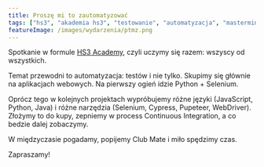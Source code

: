 ```yaml
---
title: Proszę mi to zautomatyzować
tags: ["hs3", "akademia hs3", "testowanie", "automatyzacja", "mastermind"]
featureImage: /images/wydarzenia/ptmz.png
---
```


Spotkanie w formule [HS3 Academy](/tags/akademia-hs3), czyli uczymy się razem: wszyscy od wszystkich.

Temat przewodni to automatyzacja: testów i nie tylko. Skupimy się głównie na aplikacjach webowych. Na pierwszy ogień idzie Python + Selenium.

Oprócz tego w kolejnych projektach wypróbujemy różne języki (JavaScript, Python, Java) i różne narzędzia (Selenium, Cypress, Pupeteer, WebDriver). Złożymy to do kupy, zepniemy w process Continuous Integration, a co bedzie dalej zobaczymy.

W międzyczasie pogadamy, popijemy Club Mate i miło spędzimy czas.

Zapraszamy!